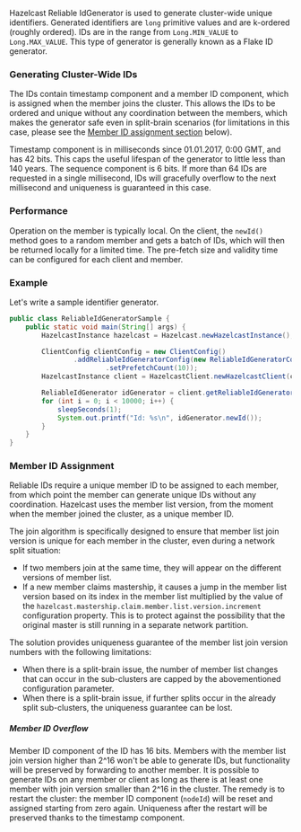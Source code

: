 
Hazelcast Reliable IdGenerator is used to generate cluster-wide unique identifiers. Generated identifiers are `long` primitive values and are k-ordered (roughly ordered). IDs are in the range from `Long.MIN_VALUE` to `Long.MAX_VALUE`. This type of generator is generally known as a Flake ID generator.

### Generating Cluster-Wide IDs

The IDs contain timestamp component and a member ID component, which is assigned when the member joins the cluster. This allows the IDs to be ordered and unique without any coordination between the members, which makes the generator safe even in split-brain scenarios (for limitations in this case, please see the [Member ID assignment section](#page_Member+ID+assignment) below).

Timestamp component is in milliseconds since 01.01.2017, 0:00 GMT, and has 42 bits. This caps the useful lifespan of the generator to little less than 140 years. The sequence component is 6 bits. If more than 64 IDs are requested in a single millisecond, IDs will gracefully overflow to the next millisecond and uniqueness is guaranteed in this case.

### Performance

Operation on the member is typically local. On the client, the `newId()` method goes to a random member and gets a batch of IDs, which will then be returned locally for a limited time. The pre-fetch size and validity time can be configured for each client and member.

### Example

Let's write a sample identifier generator.

```java
public class ReliableIdGeneratorSample {
    public static void main(String[] args) {
        HazelcastInstance hazelcast = Hazelcast.newHazelcastInstance();

        ClientConfig clientConfig = new ClientConfig()
                .addReliableIdGeneratorConfig(new ReliableIdGeneratorConfig("idGenerator")
                        .setPrefetchCount(10));
        HazelcastInstance client = HazelcastClient.newHazelcastClient(clientConfig);

        ReliableIdGenerator idGenerator = client.getReliableIdGenerator("idGenerator");
        for (int i = 0; i < 10000; i++) {
            sleepSeconds(1);
            System.out.printf("Id: %s\n", idGenerator.newId());
        }
    }
}
```

### Member ID Assignment

Reliable IDs require a unique member ID to be assigned to each member, from which point the member can generate unique IDs without any coordination. Hazelcast uses the member list version, from the moment when the member joined the cluster, as a unique member ID.

The join algorithm is specifically designed to ensure that member list join version is unique for each member in the cluster, even during a network split situation:

* If two members join at the same time, they will appear on the different versions of member list.
* If a new member claims mastership, it causes a jump in the member list version based on its index in the member list multiplied by the value of the `hazelcast.mastership.claim.member.list.version.increment` configuration property. This is to protect against the possibility that the original master is still running in a separate network partition.

The solution provides uniqueness guarantee of the member list join version numbers with the following limitations:

* When there is a split-brain issue, the number of member list changes that can occur in the sub-clusters are capped by the abovementioned configuration parameter.
* When there is a split-brain issue, if further splits occur in the already split sub-clusters, the uniqueness guarantee can be lost.

##### Member ID Overflow

Member ID component of the ID has 16 bits. Members with the member list join version higher than 2^16 won't be able to generate IDs, but functionality will be preserved by forwarding to another member. It is possible to generate IDs on any member or client as long as there is at least one member with join version smaller than 2^16 in the cluster. The remedy is to restart the cluster: the member ID component (`nodeId`) will be reset and assigned starting from zero again. Uniqueness after the restart will be preserved thanks to the timestamp component.
